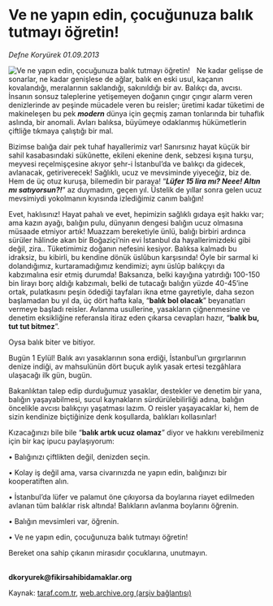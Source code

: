 # Ve ne yapın edin, çocuğunuza balık tutmayı öğretin!

*Defne Koryürek 01.09.2013*

<div class="yazi"><img align="left" alt="Ve ne yapın edin, çocuğunuza balık tutmayı öğretin!" border="0" src="http://www.taraf.com.tr/fotoraflar/makaleler/ve-ne-yapin-edin-cocugunuza-balik-tutmayi_5307_orijinal.jpg" style="border-right-width:10px; border-color:#FFFFFF"/><p>Ne kadar gelişse de sonarlar, ne kadar genişlese de ağlar, balık en eski usul, kaçanın kovalandığı, meralarının saklandığı, sakınıldığı bir av. Balıkçı da, avcısı. İnsanın sonsuz taleplerine yetişemeyen doğanın çıngır çıngır alarm veren denizlerinde av peşinde mücadele veren bu reisler; üretimi kadar tüketimi de makineleşen bu pek <b><i>modern</i></b> dünya için geçmiş zaman tonlarında bir tuhaflık aslında, bir anomali. Avları balıksa, büyümeye odaklanmış hükümetlerin çiftliğe tıkmaya çalıştığı bir mal.</p>
<p>Bizimse balığa dair pek tuhaf hayallerimiz var! Sanırsınız hayat küçük bir sahil kasabasındaki sükûnette, ekileni ekenine denk, sebzesi kışına turşu, meyvesi reçelmişçesine akıyor şehr-i İstanbul’da ve balıkçı da gidecek, avlanacak, getiriverecek! Sağlıklı, ucuz ve mevsiminde yiyeceğiz, biz de. Hem de üç otuz kuruşa, bilemedin bir paraya! “<b><i>Lüfer 15 lira mı? Neee! Altın mı satıyorsun?!</i></b>”<i> </i>az duymadım, geçen yıl. Üstelik de yıllar sonra gelen ucuz mevsimiydi yokolmanın kıyısında izlediğimiz canım balığın!</p>
<p>Evet, haklısınız! Hayat pahalı ve evet, hepimizin sağlıklı gıdaya eşit hakkı var; ama kazın ayağı, balığın pulu, dünyanın dengesi balığın ucuz olmasına müsaade etmiyor artık! Muazzam bereketiyle ünlü, balığı birbiri ardınca sürüler hâlinde akan bir Boğaziçi’nin evi İstanbul da hayallerimizdeki gibi değil, zira.. Tüketimimiz doğanın nefesini kesiyor. Balıksa kalmadı bu idraksiz, bu kibirli, bu kendine dönük üslûbun karşısında! Öyle bir sarmal ki dolandığımız, kurtaramadığımız kendimizi; aynı üslûp balıkçıyı da kabzımalına esir etmiş durumda! Baksanıza, belki kayığına yatırdığı 100-150 bin lirayı borç aldığı kabzımalı, belki de tutacağı balığın yüzde 40-45’ine ortak, pulatkasını peşin ödediği tayfaları ikna etme gayretiyle, daha sezon başlamadan bu yıl da, üç dört hafta kala, “<b>balık bol olacak</b>” beyanatları vermeye başladı reisler. Avlanma usullerine, yasakların çiğnenmesine ve denetim eksikliğine referansla itiraz eden çıkarsa cevapları hazır, “<b>balık bu, tut tut bitmez</b>”.</p>
<p>Oysa balık biter ve bitiyor.</p>
<p>Bugün 1 Eylül! Balık avı yasaklarının sona erdiği, İstanbul’un gırgırlarının denize indiği, av mahsulünün dört buçuk aylık yasak ertesi tezgâhlara ulaşacağı ilk gün, bugün.</p>
<p>Bakanlıktan talep edip durduğumuz yasaklar, destekler ve denetim bir yana, balığın yaşayabilmesi, sucul kaynakların sürdürülebilirliği adına, balığın öncelikle avcısı balıkçıyı yaşatması lazım. O reisler yaşayacaklar ki, hem de sizin kendinize biçtiğinize denk koşullarda, balıkları kollasınlar!</p>
<p>Kızacağınızı bile bile “<b>balık artık ucuz olamaz</b>” diyor ve hakkını verebilmeniz için bir kaç ipucu paylaşıyorum:</p>
<p>• Balığınızı çiftlikten değil, denizden seçin.</p>
<p>• Kolay iş değil ama, varsa civarınızda ne yapın edin, balığınızı bir kooperatiften alın.</p>
<p>• İstanbul’da lüfer ve palamut öne çıkıyorsa da boylarına riayet edilmeden avlanan tüm balıklar risk altında! Balıkların avlanma boylarını öğrenin.</p>
<p>• Balığın mevsimleri var, öğrenin.</p>
<p>• Ve ne yapın edin, çocuğunuza balık tutmayı öğretin!</p>
<p>Bereket ona sahip çıkanın mirasıdır çocuklarına, unutmayın.</p><b>
<p><br/>dkoryurek@fikirsahibidamaklar.org</p>
</b>
</div>

Kaynak: [taraf.com.tr](http://www.taraf.com.tr:80/defne-koryurek/makale-ve-ne-yapin-edin-cocugunuza-balik-tutmayi.htm), [web.archive.org (arşiv bağlantısı)](http://web.archive.org/web/20130902233842/http://www.taraf.com.tr:80/defne-koryurek/makale-ve-ne-yapin-edin-cocugunuza-balik-tutmayi.htm)
